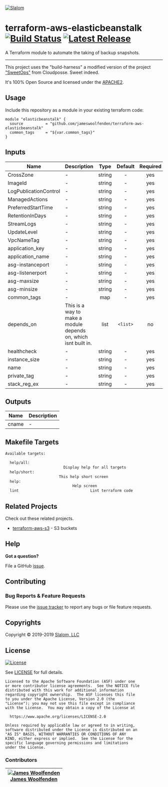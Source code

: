 <!-- This file was automatically generated by the `build-harness`. Make all changes to `README.yaml` and run `make readme` to rebuild this file. -->

[![Slalom][logo]](https://slalom.com)

# terraform-aws-elasticbeanstalk [![Build Status](https://travis-ci.com/JamesWoolfenden/terraform-aws-elasticbeanstalk.svg?branch=master)](https://travis-ci.com/JamesWoolfenden/terraform-aws-elasticbeanstalk) [![Latest Release](https://img.shields.io/github/release/JamesWoolfenden/terraform-aws-elasticbeanstalk.svg)](https://github.com/JamesWoolfenden/terraform-aws-elasticbeanstalk/releases/latest)

A Terraform module to automate the taking of backup snapshots.

---

This project uses the "build-harness" a modified version of the project ["SweetOps"](https://cpco.io/sweetops) from Cloudposse. Sweet indeed.

It's 100% Open Source and licensed under the [APACHE2](LICENSE).

## Usage

Include this repository as a module in your existing terraform code:

``` HCL
module "elasticbeanstalk" {
  source          = "github.com/jameswoolfenden/terraform-aws-elasticbeanstalk"
  common_tags     = "${var.common_tags}"
}
```


## Inputs

| Name | Description | Type | Default | Required |
|------|-------------|:----:|:-----:|:-----:|
| CrossZone | - | string | - | yes |
| ImageId | - | string | - | yes |
| LogPublicationControl | - | string | - | yes |
| ManagedActions | - | string | - | yes |
| PreferredStartTime | - | string | - | yes |
| RetentionInDays | - | string | - | yes |
| StreamLogs | - | string | - | yes |
| UpdateLevel | - | string | - | yes |
| VpcNameTag | - | string | - | yes |
| application_key | - | string | - | yes |
| application_name | - | string | - | yes |
| asg-instanceport | - | string | - | yes |
| asg-listenerport | - | string | - | yes |
| asg-maxsize | - | string | - | yes |
| asg-minsize | - | string | - | yes |
| common_tags | - | map | - | yes |
| depends_on | This is a way to make a module depends on, which isnt built in. | list | `<list>` | no |
| healthcheck | - | string | - | yes |
| instance_size | - | string | - | yes |
| name | - | string | - | yes |
| private_tag | - | string | - | yes |
| stack_reg_ex | - | string | - | yes |

## Outputs

| Name | Description |
|------|-------------|
| cname | - |

## Makefile Targets

```bash
Available targets:

  help/all:
                          Display help for all targets
  help/short:
                        This help short screen
  help:
                              Help screen
  lint                                Lint terraform code

```

## Related Projects

Check out these related projects.

- [terraform-aws-s3](https://github.com/jameswoolfenden/terraform-aws-s3) - S3 buckets

## Help

**Got a question?**

File a GitHub [issue](https://github.com/JamesWoolfenden/terraform-aws-elasticbeanstalk/issues).

## Contributing

### Bug Reports & Feature Requests

Please use the [issue tracker](https://github.com/JamesWoolfenden/terraform-aws-elasticbeanstalk/issues) to report any bugs or file feature requests.

## Copyrights

Copyright © 2019-2019 [Slalom, LLC](https://slalom.com)

## License

[![License](https://img.shields.io/badge/License-Apache%202.0-blue.svg)](https://opensource.org/licenses/Apache-2.0)

See [LICENSE](LICENSE) for full details.

    Licensed to the Apache Software Foundation (ASF) under one
    or more contributor license agreements.  See the NOTICE file
    distributed with this work for additional information
    regarding copyright ownership.  The ASF licenses this file
    to you under the Apache License, Version 2.0 (the
    "License"); you may not use this file except in compliance
    with the License.  You may obtain a copy of the License at

      https://www.apache.org/licenses/LICENSE-2.0

    Unless required by applicable law or agreed to in writing,
    software distributed under the License is distributed on an
    "AS IS" BASIS, WITHOUT WARRANTIES OR CONDITIONS OF ANY
    KIND, either express or implied.  See the License for the
    specific language governing permissions and limitations
    under the License.

### Contributors

|  [![James Woolfenden][jameswoolfenden_avatar]][jameswoolfenden_homepage]<br/>[James Woolfenden][jameswoolfenden_homepage] |
|---|

  [jameswoolfenden_homepage]: https://github.com/jameswoolfenden
  [jameswoolfenden_avatar]: https://github.com/jameswoolfenden.png?size=150

[logo]: https://gist.githubusercontent.com/JamesWoolfenden/5c457434351e9fe732ca22b78fdd7d5e/raw/15933294ae2b00f5dba6557d2be88f4b4da21201/slalom-logo.png
[website]: https://slalom.com
[github]: https://github.com/jameswoolfenden
[slack]: https://cpco.io/slack
[linkedin]: https://www.linkedin.com/company/slalom-consulting/
[twitter]: https://twitter.com/Slalom

[share_twitter]: https://twitter.com/intent/tweet/?text=terraform-aws-elasticbeanstalk&url=https://github.com/JamesWoolfenden/terraform-aws-elasticbeanstalk
[share_linkedin]: https://www.linkedin.com/shareArticle?mini=true&title=terraform-aws-elasticbeanstalk&url=https://github.com/JamesWoolfenden/terraform-aws-elasticbeanstalk
[share_reddit]: https://reddit.com/submit/?url=https://github.com/JamesWoolfenden/terraform-aws-elasticbeanstalk
[share_facebook]: https://facebook.com/sharer/sharer.php?u=https://github.com/JamesWoolfenden/terraform-aws-elasticbeanstalk
[share_googleplus]: https://plus.google.com/share?url=https://github.com/JamesWoolfenden/terraform-aws-elasticbeanstalk
[share_email]: mailto:?subject=terraform-aws-elasticbeanstalk&body=https://github.com/JamesWoolfenden/terraform-aws-elasticbeanstalk
